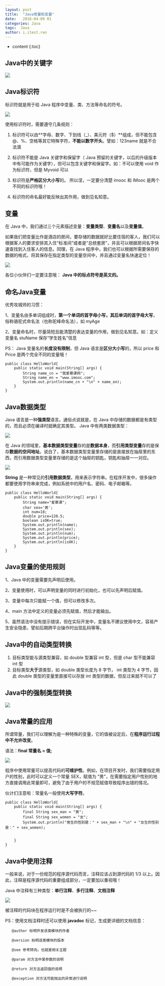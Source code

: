 ```yaml
---
layout: post
title:  "Java常量和变量"
date:   2016-04-09 01
categories: Java
tags:  Java
author: i.itest.ren
---
```


* content
{:toc}








## Java中的关键字 ##
![](http://7fvd6e.com1.z0.glb.clouddn.com/java%E5%85%B3%E9%94%AE%E5%AD%97.jpg)

## Java标识符 ##
标识符就是用于给 Java 程序中变量、类、方法等命名的符号。

![](http://7fvd6e.com1.z0.glb.clouddn.com/javajava%E6%A0%87%E8%AF%86%E7%AC%A6.jpg)

使用标识符时，需要遵守几条规则：

 1.  标识符可以由**字母、数字、下划线（_）、美元符（$）**组成，但不能包含 @、%、空格等其它特殊字符，**不能以数字开头**。譬如：123name 就是不合法滴

 2.  标识符不能是 Java 关键字和保留字（ Java 预留的关键字，以后的升级版本中有可能作为关键字），但可以包含关键字和保留字。如：不可以使用 void 作为标识符，但是 Myvoid 可以

 3.  标识符是**严格区分大小写**的。 所以涅，一定要分清楚 imooc 和 IMooc 是两个不同的标识符哦！

 4.  标识符的命名最好能反映出其作用，做到见名知意。


## 变量 ##

在 Java 中，我们通过三个元素描述变量：**变量类型**、**变量名**以及**变量值**。

如果我们把变量比作是酒店的房间，要存储的数据就好比要住宿的客人，我们可以根据客人的要求安排其入住“标准间”或者是“总统套房”，并且可以根据房间名字快速查找到入住客人的信息。同理，在 Java 程序中，我们也可以根据所需要保存的数据的格式，将其保存在指定类型的变量空间中，并且通过变量名快速定位！

![](http://7fvd6e.com1.z0.glb.clouddn.com/java_%E5%8F%98%E9%87%8F.jpg)

各位小伙伴们一定要注意哦： **Java 中的标点符号是英文的。**

## 命名Java变量 ##

优秀攻城师的习惯：

1、变量名由多单词组成时，**第一个单词的首字母小写，其后单词的首字母大写**，俗称骆驼式命名法（也称驼峰命名法），如 myAge

2、变量命名时，尽量简短且能清楚的表达变量的作用，做到见名知意。如：定义变量名 stuName 保存“学生姓名”信息

PS： Java 变量名的**长度没有限制**，但 Java 语言是**区分大小写**的，所以 price 和 Price 是两个完全不同的变量哦！

	public class HelloWorld{
    	public static void main(String[] args) {
			String name_cn = "我爱慕课网";
        	String name_en = "www.imooc.com";
			System.out.println(name_cn + "\n" + name_en);
		}
	}


## Java数据类型 ##
Java 语言是一种**强类型**语言。通俗点说就是，在 Java 中存储的数据都是有类型的，而且必须在编译时就确定其类型。 Java 中有两类数据类型：

![](http://7fvd6e.com1.z0.glb.clouddn.com/java_%E6%95%B0%E6%8D%AE%E7%B1%BB%E5%9E%8B.jpg)

在 Java 的领域里，**基本数据类型变量**存的是**数据本身**，而**引用类型变量**存的是保存**数据的空间地址**。说白了，基本数据类型变量里存储的是直接放在抽屉里的东西，而引用数据类型变量里存储的是这个抽屉的钥匙，钥匙和抽屉一一对应。

![](http://7fvd6e.com1.z0.glb.clouddn.com/java_%E5%9F%BA%E6%9C%AC%E6%95%B0%E6%8D%AE%E7%B1%BB%E5%9E%8B.jpg)

**String** 是一种常见的**引用数据类型**，用来表示字符串。在程序开发中，很多操作都要使用字符串来完成，例如系统中的用户名、密码、电子邮箱等。

    public class HelloWorld{
    	public static void main(String[] args) {
			String name="爱慕课";
			char sex='男';
			int num=18;
			double price=120.5;
			boolean isOK=true;
			System.out.println(name);
			System.out.println(sex);
			System.out.println(num);
			System.out.println(price);
			System.out.println(isOK);
		}
	}


## Java变量的使用规则 ##

1、Java 中的变量需要先声明后使用。

2、变量使用时，可以声明变量的同时进行初始化，也可以先声明后赋值。

3、变量中每次只能赋一个值，但可以修改多次。

4、main 方法中定义的变量必须先赋值，然后才能输出。

5、虽然语法中没有提示错误，但在实际开发中，变量名不建议使用中文，容易产生安全隐患，譬如后期跨平台操作时出现乱码等等。


## Java中的自动类型转换 ##

1.  目标类型能与源类型兼容，如 double 型兼容 int 型，但是 char 型不能兼容 int 型
2.  目标类型**大于**源类型，如 double 类型长度为 8 字节， int 类型为 4 字节，因此 double 类型的变量里直接可以存放 int 类型的数据，但反过来就不可以了

## Java中的强制类型转换 ##

![](http://7fvd6e.com1.z0.glb.clouddn.com/java_%E5%BC%BA%E5%88%B6%E7%B1%BB%E5%9E%8B%E8%BD%AC%E6%8D%A2.jpg)

## Java常量的应用 ##

所谓常量，我们可以理解为是一种特殊的变量，它的值被设定后，在**程序运行过程中不允许改变**。

语法：**final 常量名 = 值;**

![](http://7fvd6e.com1.z0.glb.clouddn.com/java%E5%B8%B8%E9%87%8F%E7%9A%84%E5%BA%94%E7%94%A8.jpg)

程序中使用常量可以提高代码的**可维护性**。例如，在项目开发时，我们需要指定用户的性别，此时可以定义一个常量 SEX，赋值为 "男"，在需要指定用户性别的地方直接调用此常量即可，避免了由于用户的不规范赋值导致程序出错的情况。

伙计们注意啦：常量名一般使用**大写字符**。

	public class HelloWorld{
    	public static void main(String[] args) {
			final String sex_man = "男";
        	final String sex_women = "女";
        	System.out.println("男生的性别是：" + sex_man + "\n" + "女生的性别是：" + sex_women);
		
		
		}
	}


## Java中使用注释 ##
一般来说，对于一份规范的程序源代码而言，注释应该占到源代码的 1/3 以上。因此，注释是程序源代码的重要组成部分，一定要加以重视哦！

Java 中注释有三种类型：**单行注释**、**多行注释**、**文档注释**

![](http://7fvd6e.com1.z0.glb.clouddn.com/java_%E6%B3%A8%E9%87%8A.jpg)

被注释的代码块在程序运行时是不会被执行的~~

PS：使用文档注释时还可以使用 **javadoc** 标记，生成更详细的文档信息：

       @author 标明开发该类模块的作者

       @version 标明该类模块的版本

       @see 参考转向，也就是相关主题

       @param 对方法中某参数的说明

       @return 对方法返回值的说明

       @exception 对方法可能抛出的异常进行说明


